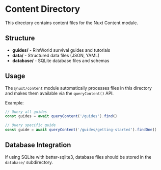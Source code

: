 # Content Directory

This directory contains content files for the Nuxt Content module.

## Structure

- **guides/** - RimWorld survival guides and tutorials
- **data/** - Structured data files (JSON, YAML)
- **database/** - SQLite database files and schemas

## Usage

The `@nuxt/content` module automatically processes files in this directory and makes them available via the `queryContent()` API.

Example:
```typescript
// Query all guides
const guides = await queryContent('/guides').find()

// Query specific guide
const guide = await queryContent('/guides/getting-started').findOne()
```

## Database Integration

If using SQLite with better-sqlite3, database files should be stored in the `database/` subdirectory.